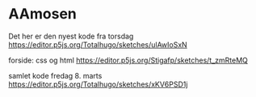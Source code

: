 # AAmosen
Det her er den nyest kode fra torsdag
https://editor.p5js.org/Totalhugo/sketches/ulAwIoSxN

forside: css og html
https://editor.p5js.org/Stigafp/sketches/t_zmRteMQ


samlet kode fredag 8. marts
https://editor.p5js.org/Totalhugo/sketches/xKV6PSD1j


